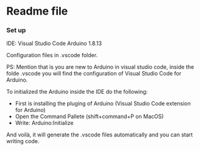 # Readme file
### Set up
IDE: Visual Studio Code
Arduino 1.8.13

Configuration files in .vscode folder.

PS: Mention that is you are new to Arduino in visual studio code, inside the folde .vscode you will find the configuration of Visual Studio Code for Arduino.

To initialized the Arduino inside the IDE do the following:  

- First is installing the pluging of Arduino (Visual Studio Code extension for Arduino)
- Open the Command Pallete (shift+command+P on MacOS)
- Write: Arduino:Initialize

And voilà, it will generate the .vscode files automatically and you can start writing code.
